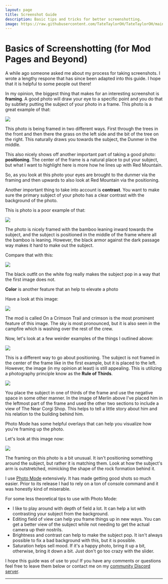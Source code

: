 ```yaml
---
layout: page
title: Screenshot Guide
description: Basic tips and tricks for better screenshotting.
image: https://raw.githubusercontent.com/TateTaylorOH/TateTaylorOH/main/assets/images/branding/WebsiteBanner.png
---
```

# Basics of Screenshotting (for Mod Pages and Beyond)
A while ago someone asked me about my process for taking screenshots. I wrote a lengthy respone that has since been adapted into this guide. I hope that it is helpful to some people out there!

In my opinion, the biggest thing that makes for an interesting screenshot is **framing**. A good photo will draw your eye to a specific point and you do that by subtlety putting the subject of your photo in a frame. This photo is a great example of that:

![](https://staticdelivery.nexusmods.com/mods/1704/images/129908/129908-1727062917-963809285.png)

This photo is being framed in two different ways. First through the  trees in the front and then there the grass on the left side and the bit of the tree on the right. This naturally draws you towards the subject, the Dunmer in the middle.

This also nicely shows off another important part of taking a good photo: **positioning**. The center of the frame is a natural place to put your subject, but what I want to highlight here is more how he lines up with Red Mountain. 

So, as you look at this photo your eyes are brought to the dunmer via the framing and then upwards to also look at Red Mountain via the positioning.

Another important thing to take into account is **contrast**. You want to make sure the primary subject of your photo has a clear contrast with the background of the photo.

This is photo is a poor example of that:

![](https://steamuserimages-a.akamaihd.net/ugc/2483257751338277214/7F870D772831672AFCB7201017E56FFDDC5E22D9/?imw=5000&imh=5000&ima=fit&impolicy=Letterbox&imcolor=%23000000&letterbox=false)

The photo is nicely framed with the bamboo leaning inward towards the subject, and the subject is positioned in the middle of the frame where all the bamboo is leaning. However, the black armor against the dark passage way makes it hard to make out the subject. 

Compare that with this:

![](https://steamuserimages-a.akamaihd.net/ugc/2483257751343210743/6450FDF0BA69F42F385E41E3F382904BBBE6A9BE/?imw=5000&imh=5000&ima=fit&impolicy=Letterbox&imcolor=%23000000&letterbox=false)

The black outfit on the white fog really makes the subject pop in a way that the first image does not.

**Color** is another feature that an help to elevate a photo

Have a look at this image:

![](https://staticdelivery.nexusmods.com/mods/1704/images/52647/52647-1626831103-711655998.png)

The mod is called On a Crimson Trail and crimson is the most prominent feature of this image. The sky is most pronounced, but it is also seen in the campfire which is washing over the rest of the crew.

Now, let's look at a few weirder examples of the things I outlined above:

![](https://staticdelivery.nexusmods.com/mods/1704/images/56433/56433-1726121665-1105503487.jpeg)

This is a different way to go about positioning. The subject is not framed in the center of the frame like in the first example, but it is placed to the left. However, the image (in my opinion at least) is still appealing. This is utilizing a photography principle know as the **Rule of Thirds**.

![](https://public-images.interaction-design.org/literature/articles/materials/ux-daily-article-grid-image-3.png)

You place the subject in one of thirds of the frame and use the negative space in some other manner. In the image of Merlin above I've placed him in the leftmost part of the frame and used the other two sections to include a view of The Near Corgi Shop. This helps to tell a little story about him and his relation to the building behind him.

Photo Mode has some helpful overlays that can help you visualize how you're framing up the photo.

Let's look at this image now:

![](https://staticdelivery.nexusmods.com/mods/1704/images/108759/108759-1704771491-894240032.png)

The framing on this photo is a bit unusual. It isn't positioning something around the subject, but rather it is matching them. Look at how the subject's arm is outstretched, mimicking the shape of the rock formation behind it.

I use [Photo Mode](<https://www.nexusmods.com/skyrimspecialedition/mods/91701>) extensively. It has made getting good shots so much easier. Prior to its release I had to rely on a ton of console command and it was honestly kind of miserable.

For some less theoretical tips to use with Photo Mode:

- I like to play around with depth of field a lot. It can help a lot with contrasting your subject from the background.
- Editing field of view can help you frame things up in new ways. You can get a better view of the subject while not needing to get the actual camera up their nostrils.
- Brightness and contrast can help to make the subject pop. It isn't always possible to fix a bad background with this, but it is possible.
- Saturation helps sell mood. If it's a happy photo, bring it up a bit, otherwise, bring it down a bit. Just don't go too crazy with the slider.

I hope this guide was of use to you! If you have any comments or questions feel free to leave them below or contact me on my [community Discord server](https://discord.com/invite/eYZJFP8).

---
